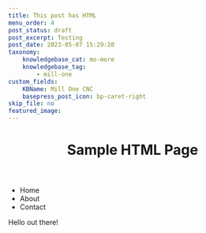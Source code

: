 ```yaml
---
title: This post has HTML
menu_order: 4
post_status: draft
post_excerpt: Testing
post_date: 2023-05-07 15:29:20
taxonomy:
    knowledgebase_cat: mo-more
    knowledgebase_tag:
        - mill-one
custom_fields:
    KBName: Mill One CNC
    basepress_post_icon: bp-caret-right
skip_file: no
featured_image: 
---
```


<script src="https://resources.sienci.com/wp-content/react/wizard.js"></script>
<style>@import url('https://resources.sienci.com/wp-content/react/wizard.css')</style>

<header>
    <h1>Sample HTML Page</h1>
</header>

<nav>
    <ul>
        <li>Home</li>
        <li>About</li>
        <li>Contact</li>
    </ul>
</nav>
<p>Hello out there!</p>
